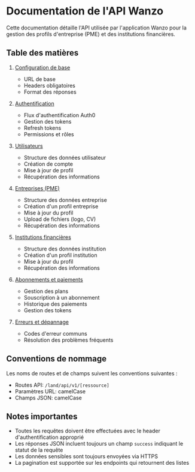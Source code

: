 # Documentation de l'API Wanzo

Cette documentation détaille l'API utilisée par l'application Wanzo pour la gestion des profils d'entreprise (PME) et des institutions financières.

## Table des matières

1. [Configuration de base](./01-configuration.md)
   - URL de base
   - Headers obligatoires
   - Format des réponses

2. [Authentification](./02-authentification.md)
   - Flux d'authentification Auth0
   - Gestion des tokens
   - Refresh tokens
   - Permissions et rôles

3. [Utilisateurs](./03-utilisateurs.md)
   - Structure des données utilisateur
   - Création de compte
   - Mise à jour de profil
   - Récupération des informations

4. [Entreprises (PME)](./04-entreprises.md)
   - Structure des données entreprise
   - Création d'un profil entreprise
   - Mise à jour du profil
   - Upload de fichiers (logo, CV)
   - Récupération des informations

5. [Institutions financières](./05-institutions-financieres.md)
   - Structure des données institution
   - Création d'un profil institution
   - Mise à jour du profil
   - Récupération des informations

6. [Abonnements et paiements](./06-abonnements.md)
   - Gestion des plans
   - Souscription à un abonnement
   - Historique des paiements
   - Gestion des tokens

7. [Erreurs et dépannage](./07-erreurs.md)
   - Codes d'erreur communs
   - Résolution des problèmes fréquents

## Conventions de nommage

Les noms de routes et de champs suivent les conventions suivantes :
- Routes API: `/land/api/v1/[ressource]`
- Paramètres URL: camelCase
- Champs JSON: camelCase

## Notes importantes

- Toutes les requêtes doivent être effectuées avec le header d'authentification approprié
- Les réponses JSON incluent toujours un champ `success` indiquant le statut de la requête
- Les données sensibles sont toujours envoyées via HTTPS
- La pagination est supportée sur les endpoints qui retournent des listes
